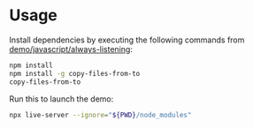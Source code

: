 # Usage

Install dependencies by executing the following commands from [demo/javascript/always-listening](/demo/javascript/always-listening):

```bash
npm install
npm install -g copy-files-from-to
copy-files-from-to
```

Run this to launch the demo:

```bash
npx live-server --ignore="${PWD}/node_modules"
```
